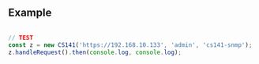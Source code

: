 
## Example
```typescript

// TEST
const z = new CS141('https://192.168.10.133', 'admin', 'cs141-snmp');
z.handleRequest().then(console.log, console.log);
```
